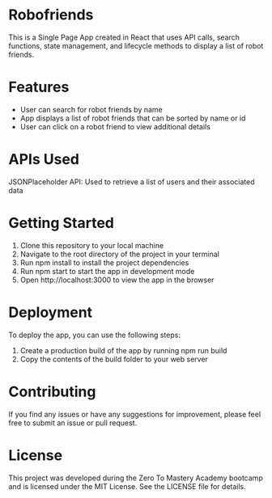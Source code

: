 # Robofriends
This is a Single Page App created in React that uses API calls, search functions, state management, and lifecycle methods to display a list of robot friends.

# Features
- User can search for robot friends by name
- App displays a list of robot friends that can be sorted by name or id
- User can click on a robot friend to view additional details
# APIs Used
JSONPlaceholder API: Used to retrieve a list of users and their associated data
# Getting Started
1. Clone this repository to your local machine
2. Navigate to the root directory of the project in your terminal
3. Run npm install to install the project dependencies
4. Run npm start to start the app in development mode
5. Open http://localhost:3000 to view the app in the browser
# Deployment
To deploy the app, you can use the following steps:

1. Create a production build of the app by running npm run build
2. Copy the contents of the build folder to your web server
# Contributing
If you find any issues or have any suggestions for improvement, please feel free to submit an issue or pull request.

# License
This project was developed during the Zero To Mastery Academy bootcamp and is licensed under the MIT License. See the LICENSE file for details.

